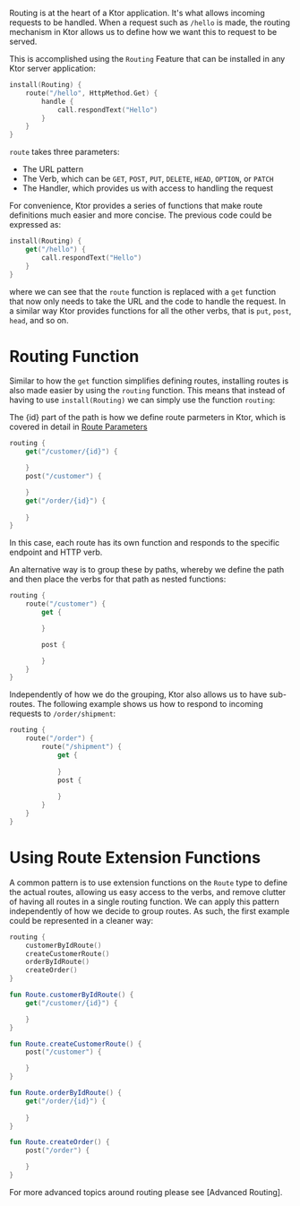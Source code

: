 [//]: # (title: Routing in Ktor)


Routing is at the heart of a Ktor application. It's what allows incoming requests to be handled. When a request such as `/hello` 
is made, the routing mechanism in Ktor allows us to define how we want this to request to be served. 

This is accomplished using the `Routing` Feature that can be installed in any Ktor server application:

```Kotlin
install(Routing) {
    route("/hello", HttpMethod.Get) {
        handle {
            call.respondText("Hello")
        }
    }
}
```

`route` takes three parameters:

* The URL pattern
* The Verb, which can be `GET`, `POST`, `PUT`, `DELETE`, `HEAD`, `OPTION`, or `PATCH`
* The Handler, which provides us with access to handling the request 

For convenience, Ktor provides a series of functions that make route definitions much easier and more concise. The previous code could be expressed as:

```kotlin
install(Routing) {
    get("/hello") {
        call.respondText("Hello")
    }
}
```

where we can see that the `route` function is replaced with a `get` function that now only needs to take the URL and the code to handle the request. In a similar 
way Ktor provides functions for all the other verbs, that is `put`, `post`, `head`, and so on.

# Routing Function
 
Similar to how the `get` function simplifies defining routes, installing routes is also made easier by using the `routing` function. This means that
instead of having to use `install(Routing)` we can simply use the function `routing`:

<note>
    <p>The {id} part of the path is how we define route parmeters in Ktor, which is covered in detail in <a href="route_parameters.md">Route Parameters</a></p>
</note>

```kotlin
routing {
    get("/customer/{id}") {

    }
    post("/customer") {

    }
    get("/order/{id}") {
    
    }
}
```

In this case, each route has its own function and responds to the specific endpoint and HTTP verb.

An alternative way is to group these by paths, whereby we define the path and then place the verbs for that path as nested functions: 

```kotlin
routing {
    route("/customer") {
        get {

        }

        post {

        }
    }
}
```

Independently of how we do the grouping, Ktor also allows us to have sub-routes. The following example shows us how to respond to incoming requests to `/order/shipment`:

```kotlin
routing {
    route("/order") {
        route("/shipment") {
            get {
                
            }
            post {
                
            }
        }
    }
}
```

# Using Route Extension Functions

A common pattern is to use extension functions on the `Route` type to define the actual routes, allowing us easy access to the verbs, and 
remove clutter of having all routes in a single routing function. We can apply this pattern independently of how we decide 
to group routes. As such, the first example could be represented in a cleaner way:

```kotlin
routing {
    customerByIdRoute()
    createCustomerRoute()
    orderByIdRoute()
    createOrder()
}

fun Route.customerByIdRoute() {
    get("/customer/{id}") {

    }
}

fun Route.createCustomerRoute() {
    post("/customer") {

    }
}

fun Route.orderByIdRoute() {
    get("/order/{id}") {
    
    }
}

fun Route.createOrder() {
    post("/order") {

    }
}
```

For more advanced topics around routing please see [Advanced Routing].

 













